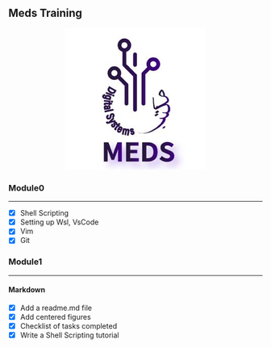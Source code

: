 ## Meds Training

<div align="center">
    <img src="Meds.png" alt="Meds Image">
</div>

### Module0

---

- [x] Shell Scripting
- [x] Setting up Wsl, VsCode
- [x] Vim
- [x] Git

### Module1

---

#### Markdown

- [x] Add a readme.md file
- [x] Add centered figures
- [x] Checklist of tasks completed
- [x] Write a Shell Scripting tutorial
